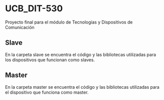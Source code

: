 # UCB_DIT-530
Proyecto final para el módulo de Tecnologías y Dispositivos de Comunicación

## Slave
En la carpeta slave se encuentra el código y las bibliotecas utilizadas para los dispositivos que funcionan como slaves.

## Master
En la carpeta master se encuentra el código y las bibliotecas utilizadas para el dispositivo que funciona como master.
